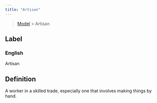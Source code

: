 ```yaml
---
title: "Artisan"
---
```


> [Model](../../) > Artisan

## Label

### English
Artisan


## Definition
A worker in a skilled trade, especially one that involves making things by hand. 


    
